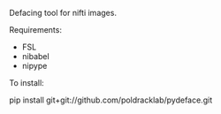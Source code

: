 Defacing tool for nifti images.  

Requirements:
- FSL
- nibabel
- nipype

To install:

pip install git+git://github.com/poldracklab/pydeface.git
